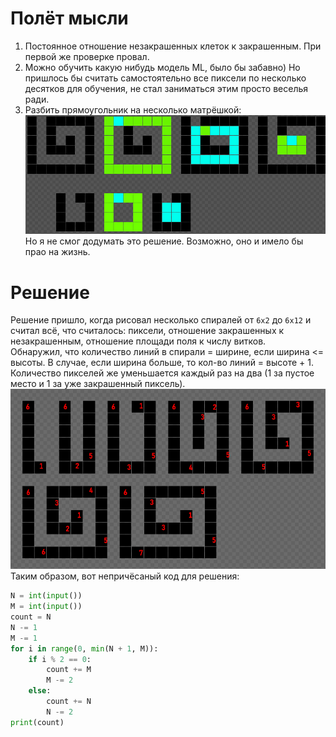 # Полёт мысли
1. Постоянное отношение незакрашенных клеток к закрашенным. При первой же проверке провал.  
2. Можно обучить какую нибудь модель ML, было бы забавно) Но пришлось бы считать самостоятельно все пиксели по несколько десятков для обучения, не стал заниматься этим просто веселья ради.
3. Разбить прямоугольник на несколько матрёшкой:  
![](./src/Матрёшечное_решение.png)  
Но я не смог додумать это решение. Возможно, оно и имело бы прао на жизнь.

# Решение
Решение пришло, когда рисовал несколько спиралей от `6x2` до `6x12` и считал всё, что считалось: пиксели, отношение закрашенных к незакрашенным, отношение площади поля к числу витков.  
Обнаружил, что количество линий в спирали = ширине, если ширина <= высоты. В случае, если ширина больше, то кол-во линий = высоте + 1.
Количество пикселей же уменьшается каждый раз на два (1 за пустое место и 1 за уже закрашенный пиксель).  
![](./src/Пруф.png)  
Таким образом, вот непричёсаный код для решения:
```python
N = int(input())
M = int(input())
count = N
N -= 1
M -= 1
for i in range(0, min(N + 1, M)):
    if i % 2 == 0:
        count += M
        M -= 2
    else:
        count += N
        N -= 2
print(count)
```
